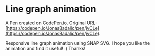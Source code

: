 # Line graph animation

A Pen created on CodePen.io. Original URL: [https://codepen.io/JonasBadalic/pen/jvCLe](https://codepen.io/JonasBadalic/pen/jvCLe).

Responsive line graph animation using SNAP SVG. I hope you like the animation and find it useful! :) Thanks!
